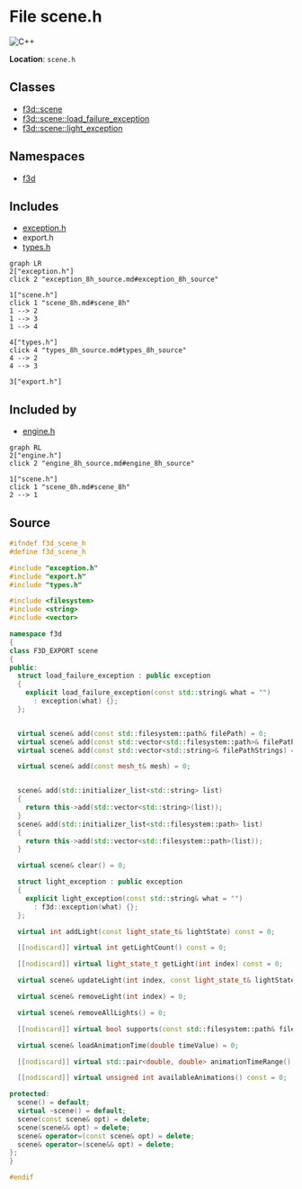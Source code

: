 # File scene.h

![][C++]

**Location**: `scene.h`





## Classes

* [f3d::scene](classf3d_1_1scene.md)
* [f3d::scene::load\_failure\_exception](structf3d_1_1scene_1_1load__failure__exception.md)
* [f3d::scene::light\_exception](structf3d_1_1scene_1_1light__exception.md)

## Namespaces

* [f3d](namespacef3d.md)

## Includes

* [exception.h](exception_8h.md)
* export.h
* [types.h](types_8h.md)


```mermaid
graph LR
2["exception.h"]
click 2 "exception_8h_source.md#exception_8h_source"

1["scene.h"]
click 1 "scene_8h.md#scene_8h"
1 --> 2
1 --> 3
1 --> 4

4["types.h"]
click 4 "types_8h_source.md#types_8h_source"
4 --> 2
4 --> 3

3["export.h"]

```


## Included by

* [engine.h](engine_8h.md)


```mermaid
graph RL
2["engine.h"]
click 2 "engine_8h_source.md#engine_8h_source"

1["scene.h"]
click 1 "scene_8h.md#scene_8h"
2 --> 1

```


## Source


```cpp
#ifndef f3d_scene_h
#define f3d_scene_h

#include "exception.h"
#include "export.h"
#include "types.h"

#include <filesystem>
#include <string>
#include <vector>

namespace f3d
{
class F3D_EXPORT scene
{
public:
  struct load_failure_exception : public exception
  {
    explicit load_failure_exception(const std::string& what = "")
      : exception(what) {};
  };


  virtual scene& add(const std::filesystem::path& filePath) = 0;
  virtual scene& add(const std::vector<std::filesystem::path>& filePath) = 0;
  virtual scene& add(const std::vector<std::string>& filePathStrings) = 0;

  virtual scene& add(const mesh_t& mesh) = 0;


  scene& add(std::initializer_list<std::string> list)
  {
    return this->add(std::vector<std::string>(list));
  }
  scene& add(std::initializer_list<std::filesystem::path> list)
  {
    return this->add(std::vector<std::filesystem::path>(list));
  }

  virtual scene& clear() = 0;

  struct light_exception : public exception
  {
    explicit light_exception(const std::string& what = "")
      : f3d::exception(what) {};
  };

  virtual int addLight(const light_state_t& lightState) const = 0;

  [[nodiscard]] virtual int getLightCount() const = 0;

  [[nodiscard]] virtual light_state_t getLight(int index) const = 0;

  virtual scene& updateLight(int index, const light_state_t& lightState) = 0;

  virtual scene& removeLight(int index) = 0;

  virtual scene& removeAllLights() = 0;

  [[nodiscard]] virtual bool supports(const std::filesystem::path& filePath) = 0;

  virtual scene& loadAnimationTime(double timeValue) = 0;

  [[nodiscard]] virtual std::pair<double, double> animationTimeRange() = 0;

  [[nodiscard]] virtual unsigned int availableAnimations() const = 0;

protected:
  scene() = default;
  virtual ~scene() = default;
  scene(const scene& opt) = delete;
  scene(scene&& opt) = delete;
  scene& operator=(const scene& opt) = delete;
  scene& operator=(scene&& opt) = delete;
};
}

#endif
```


[public]: https://img.shields.io/badge/-public-brightgreen (public)
[C++]: https://img.shields.io/badge/language-C%2B%2B-blue (C++)
[const]: https://img.shields.io/badge/-const-lightblue (const)
[protected]: https://img.shields.io/badge/-protected-yellow (protected)
[static]: https://img.shields.io/badge/-static-lightgrey (static)
[private]: https://img.shields.io/badge/-private-red (private)